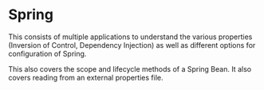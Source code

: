 # Spring
This consists of multiple applications to understand the various properties (Inversion of Control, Dependency Injection) as well as different options for configuration of Spring. 

This also covers the scope and lifecycle methods of a Spring Bean. It also covers reading from an external properties file.
